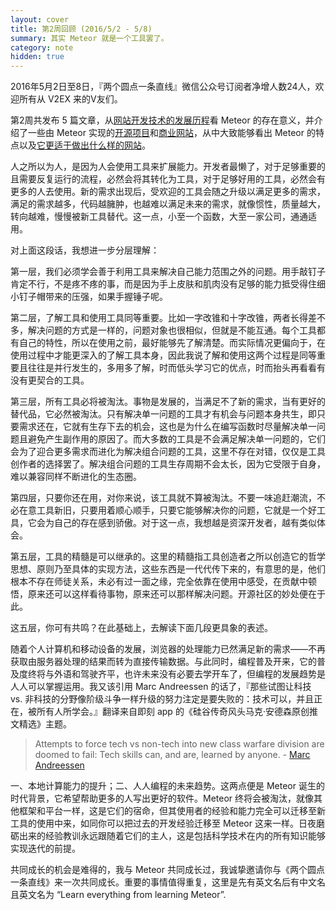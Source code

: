 ```yaml
---
layout: cover
title: 第2周回顾 (2016/5/2 - 5/8)
summary: 其实 Meteor 就是一个工具罢了。
category: note
hidden: true
---
```


2016年5月2日至8日，『两个圆点一条直线』微信公众号订阅者净增人数24人，欢迎所有从 V2EX 来的V友们。

第2周共发布 5 篇文章，从[网站开发技术的发展历程](https://lizunlong.com/note/website-history.html)看 Meteor 的存在意义，并介绍了一些由 Meteor 实现的[开源项目](https://lizunlong.com/note/OSS-by-meteor.html)和[商业网站](https://lizunlong.com/note/business-by-meteor.html)，从中大致能够看出 Meteor 的特点以及[它更适于做出什么样的网站](https://lizunlong.com/note/is-meteor-right-for-this-website.html)。

人之所以为人，是因为人会使用工具来扩展能力。开发者最懒了，对于足够重要的且需要反复运行的流程，必然会将其转化为工具，对于足够好用的工具，必然会有更多的人去使用。新的需求出现后，受欢迎的工具会随之升级以满足更多的需求，满足的需求越多，代码越臃肿，也越难以满足未来的需求，就像惯性，质量越大，转向越难，慢慢被新工具替代。这一点，小至一个函数，大至一家公司，通通适用。

对上面这段话，我想进一步分层理解：

第一层，我们必须学会善于利用工具来解决自己能力范围之外的问题。用手敲钉子肯定不行，不是疼不疼的事，而是因为手上皮肤和肌肉没有足够的能力抵受得住细小钉子帽带来的压强，如果手握锤子呢。

第二层，了解工具和使用工具同等重要。比如一字改锥和十字改锥，两者长得差不多，解决问题的方式是一样的，问题对象也很相似，但就是不能互通。每个工具都有自己的特性，所以在使用之前，最好能够先了解清楚。而实际情况更偏向于，在使用过程中才能更深入的了解工具本身，因此我说了解和使用这两个过程是同等重要且往往是并行发生的，多用多了解，时而低头学习它的优点，时而抬头再看看有没有更契合的工具。

第三层，所有工具必将被淘汰。事物是发展的，当满足不了新的需求，当有更好的替代品，它必然被淘汰。只有解决单一问题的工具才有机会与问题本身共生，即只要需求还在，它就有生存下去的机会，这也是为什么在编写函数时尽量解决单一问题且避免产生副作用的原因了。而大多数的工具是不会满足解决单一问题的，它们会为了迎合更多需求而进化为解决组合问题的工具，这里不存在对错，仅仅是工具创作者的选择罢了。解决组合问题的工具生存周期不会太长，因为它受限于自身，难以兼容同样不断进化的生态圈。

第四层，只要你还在用，对你来说，该工具就不算被淘汰。不要一味追赶潮流，不必在意工具新旧，只要用着顺心顺手，只要它能够解决你的问题，它就是一个好工具，它会为自己的存在感到骄傲。对于这一点，我想越是资深开发者，越有类似体会。

第五层，工具的精髓是可以继承的。这里的精髓指工具创造者之所以创造它的哲学思想、原则乃至具体的实现方法，这些东西是一代代传下来的，有意思的是，他们根本不存在师徒关系，未必有过一面之缘，完全依靠在使用中感受，在贡献中顿悟，原来还可以这样看待事物，原来还可以那样解决问题。开源社区的妙处便在于此。

这五层，你可有共鸣？在此基础上，去解读下面几段更具象的表述。

随着个人计算机和移动设备的发展，浏览器的处理能力已然满足新的需求——不再获取由服务器处理的结果而转为直接传输数据。与此同时，编程普及开来，它的普及度终将与外语和驾驶齐平，也许未来没有必要去学开车了，但编程的发展趋势是人人可以掌握运用。我又该引用 Marc Andreessen 的话了，『那些试图让科技 vs. 非科技的分野像阶级斗争一样升级的努力注定是要失败的：技术可以，并且正在，被所有人所学会。』翻译来自即刻 app 的《硅谷传奇风头马克·安德森原创推文精选》主题。

> Attempts to force tech vs non-tech into new class warfare division are doomed to fail: Tech skills can, and are, learned by anyone. - [Marc Andreessen](https://twitter.com/pmarca/status/726879560147435520)

一、本地计算能力的提升；二、人人编程的未来趋势。这两点便是 Meteor 诞生的时代背景，它希望帮助更多的人写出更好的软件。Meteor 终将会被淘汰，就像其他框架和平台一样，这是它们的宿命，但其使用者的经验和能力完全可以迁移至新工具的使用中来，如同你可以把过去的开发经验迁移至 Meteor 这来一样。日夜磨砺出来的经验教训永远跟随着它们的主人，这是包括科学技术在内的所有知识能够实现迭代的前提。

共同成长的机会是难得的，我与 Meteor 共同成长过，我诚挚邀请你与《两个圆点一条直线》来一次共同成长。重要的事情值得重复，这里是先有英文名后有中文名且英文名为 “Learn everything from learning Meteor”.
